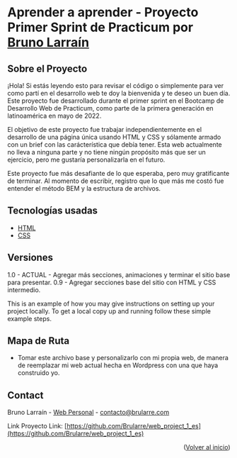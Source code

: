 <div id="#inicio"></div>

# Aprender a aprender - Proyecto Primer Sprint de Practicum por <a href="https://github.com/brularre/">Bruno Larraín</a>

## Sobre el Proyecto

¡Hola! Si estás leyendo esto para revisar el código o simplemente para ver como partí en el desarrollo web te doy la bienvenida y te deseo un buen día. Este proyecto fue desarrollado durante el primer sprint en el Bootcamp de Desarrollo Web de Practicum, como parte de la primera generación en latinoamérica en mayo de 2022.

El objetivo de este proyecto fue trabajar independientemente en el desarrollo de una página única usando HTML y CSS y sólamente armado con un brief con las carácterística que debía tener. Esta web actualmente no lleva a ninguna parte y no tiene ningún propósito más que ser un ejercicio, pero me gustaría personalizarla en el futuro.

Este proyecto fue más desafiante de lo que esperaba, pero muy gratificante de terminar. Al momento de escribir, registro que lo que más me costó fue entender el método BEM y la estructura de archivos.

## Tecnologías usadas

- [HTML](https://html.spec.whatwg.org/)
- [CSS](https://www.w3.org/TR/CSS/#css)

## Versiones

1.0 - ACTUAL - Agregar más secciones, animaciones y terminar el sitio base para presentar.
0.9 - Agregar secciones base del sitio con HTML y CSS intermedio.

This is an example of how you may give instructions on setting up your project locally.
To get a local copy up and running follow these simple example steps.

## Mapa de Ruta

- Tomar este archivo base y personalizarlo con mi propia web, de manera de reemplazar mi web actual hecha en Wordpress con una que haya construido yo.

## Contact

Bruno Larraín - [Web Personal](https://www.brularre.com) - contacto@brularre.com

Link Proyecto Link: [https://github.com/Brularre/web_project_1_es](https://github.com/Brularre/web_project_1_es)

<p align="right">(<a href="#inicio">Volver al inicio</a>)</p>
